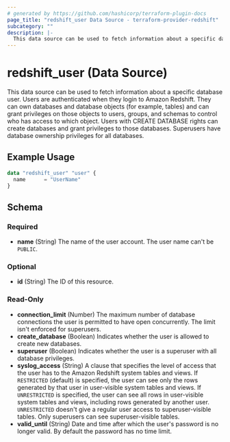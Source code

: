 ```yaml
---
# generated by https://github.com/hashicorp/terraform-plugin-docs
page_title: "redshift_user Data Source - terraform-provider-redshift"
subcategory: ""
description: |-
  This data source can be used to fetch information about a specific database user. Users are authenticated when they login to Amazon Redshift. They can own databases and database objects (for example, tables) and can grant privileges on those objects to users, groups, and schemas to control who has access to which object. Users with CREATE DATABASE rights can create databases and grant privileges to those databases. Superusers have database ownership privileges for all databases.
---
```


# redshift_user (Data Source)

This data source can be used to fetch information about a specific database user. Users are authenticated when they login to Amazon Redshift. They can own databases and database objects (for example, tables) and can grant privileges on those objects to users, groups, and schemas to control who has access to which object. Users with CREATE DATABASE rights can create databases and grant privileges to those databases. Superusers have database ownership privileges for all databases.

## Example Usage

```terraform
data "redshift_user" "user" {
  name      = "UserName"
}
```

<!-- schema generated by tfplugindocs -->
## Schema

### Required

- **name** (String) The name of the user account. The user name can't be `PUBLIC`.

### Optional

- **id** (String) The ID of this resource.

### Read-Only

- **connection_limit** (Number) The maximum number of database connections the user is permitted to have open concurrently. The limit isn't enforced for superusers.
- **create_database** (Boolean) Indicates whether the user is allowed to create new databases.
- **superuser** (Boolean) Indicates whether the user is a superuser with all database privileges.
- **syslog_access** (String) A clause that specifies the level of access that the user has to the Amazon Redshift system tables and views. If `RESTRICTED` (default) is specified, the user can see only the rows generated by that user in user-visible system tables and views. If `UNRESTRICTED` is specified, the user can see all rows in user-visible system tables and views, including rows generated by another user. `UNRESTRICTED` doesn't give a regular user access to superuser-visible tables. Only superusers can see superuser-visible tables.
- **valid_until** (String) Date and time after which the user's password is no longer valid. By default the password has no time limit.


